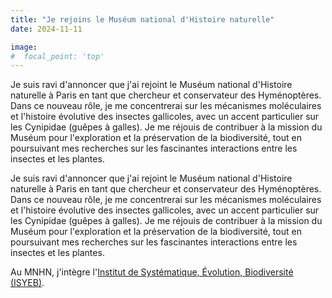 ```yaml
---
title: "Je rejoins le Muséum national d'Histoire naturelle"
date: 2024-11-11

image:
#  focal_point: 'top'
---
```


Je suis ravi d'annoncer que j'ai rejoint le Muséum national d'Histoire naturelle à Paris en tant que chercheur et conservateur des Hyménoptères. Dans ce nouveau rôle, je me concentrerai sur les mécanismes moléculaires et l'histoire évolutive des insectes gallicoles, avec un accent particulier sur les Cynipidae (guêpes à galles). Je me réjouis de contribuer à la mission du Muséum pour l'exploration et la préservation de la biodiversité, tout en poursuivant mes recherches sur les fascinantes interactions entre les insectes et les plantes.

<!--more-->

Je suis ravi d'annoncer que j'ai rejoint le Muséum national d'Histoire naturelle à Paris en tant que chercheur et conservateur des Hyménoptères. Dans ce nouveau rôle, je me concentrerai sur les mécanismes moléculaires et l'histoire évolutive des insectes gallicoles, avec un accent particulier sur les Cynipidae (guêpes à galles). Je me réjouis de contribuer à la mission du Muséum pour l'exploration et la préservation de la biodiversité, tout en poursuivant mes recherches sur les fascinantes interactions entre les insectes et les plantes.

Au MNHN, j'intègre l'[Institut de Systématique, Évolution, Biodiversité (ISYEB)](https://isyeb.mnhn.fr/en).